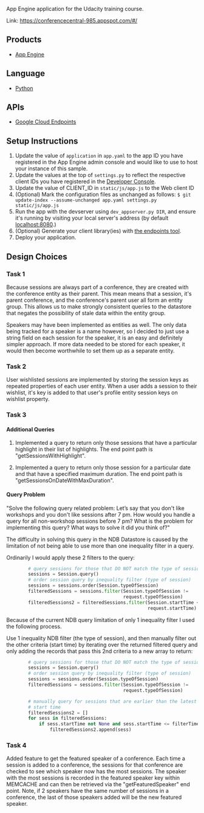 App Engine application for the Udacity training course.

Link: https://conferencecentral-985.appspot.com/#/

## Products
- [App Engine][1]

## Language
- [Python][2]

## APIs
- [Google Cloud Endpoints][3]

## Setup Instructions
1. Update the value of `application` in `app.yaml` to the app ID you
   have registered in the App Engine admin console and would like to use to host your instance of this sample.
1. Update the values at the top of `settings.py` to
   reflect the respective client IDs you have registered in the
   [Developer Console][4].
1. Update the value of CLIENT_ID in `static/js/app.js` to the Web client ID
1. (Optional) Mark the configuration files as unchanged as follows:
   `$ git update-index --assume-unchanged app.yaml settings.py static/js/app.js`
1. Run the app with the devserver using `dev_appserver.py DIR`, and ensure it's running by visiting your local server's address (by default [localhost:8080][5].)
1. (Optional) Generate your client library(ies) with [the endpoints tool][6].
1. Deploy your application.

## Design Choices

### Task 1

Because sessions are always part of a conference, they are created with the conference entity as their parent. This mean means that a session, it's parent conference, and the conference's parent user all form an entity group. This allows us to make strongly consistent queries to the datastore that negates the possibility of stale data within the entity group.

Speakers may have been implemented as entities as well. The only data being tracked for a speaker is a name however, so I decided to just use a string field on each session for the speaker, it is an easy and definitely simpler approach. If more data needed to be stored for each speaker, it would then become worthwhile to set them up as a separate entity.

### Task 2

User wishlisted sessions are implemented by storing the session keys as repeated properties of each user entity. When a user adds a session to their wishlist, it's key is added to that user's profile entity session keys on wishlist property.

### Task 3

#### Additional Queries

1. Implemented a query to return only those sessions that have a particular highlight in their list of highlights. The end point path is "getSessionsWithHighlight".

1. Implemented a query to return only those session for a particular date and that have a specified maximum duration. The end point path is "getSessionsOnDateWithMaxDuration".

#### Query Problem

"Solve the following query related problem: Let’s say that you don't like workshops and you don't like sessions after 7 pm. How would you handle a query for all non-workshop sessions before 7 pm? What is the problem for implementing this query? What ways to solve it did you think of?"

The difficulty in solving this query in the NDB Datastore is caused by the limitation of not being able to use more than one inequality filter in a query. 

Ordinarily I would apply these 2 filters to the query:

```python
        # query sessions for those that DO NOT match the type of session
        sessions = Session.query()
        # order session query by inequality filter (type of session)
        sessions = sessions.order(Session.typeOfSession)
        filteredSessions = sessions.filter(Session.typeOfSession !=
                                           request.typeOfSession)
        filteredSessions2 = filteredSessions.filter(Session.startTime <=
        											request.startTime)
```
Because of the current NDB query limitation of only 1 inequality filter I used the following process.

Use 1 inequality NDB filter (the type of session), and then manually filter out the other criteria (start time) by iterating over the returned filtered query and only adding the records that pass this 2nd criteria to a new array to return:

```python
        # query sessions for those that DO NOT match the type of session
        sessions = Session.query()
        # order session query by inequality filter (type of session)
        sessions = sessions.order(Session.typeOfSession)
        filteredSessions = sessions.filter(Session.typeOfSession !=
                                           request.typeOfSession)

        # manually query for sessions that are earlier than the latest desired
        # start time
        filteredSessions2 = []
        for sess in filteredSessions:
            if sess.startTime not None and sess.startTime <= filterTime:
                filteredSessions2.append(sess)
```

### Task 4

Added feature to get the featured speaker of a conference. Each time a session is added to a conference, the sessions for that conference are checked to see which speaker now has the most sessions. The speaker with the most sessions is recorded in the featured speaker key within MEMCACHE and can then be retrieved via the "getFeaturedSpeaker" end point. Note, if 2 speakers have the same number of sessions in a conference, the last of those speakers added will be the new featured speaker.

[1]: https://developers.google.com/appengine
[2]: http://python.org
[3]: https://developers.google.com/appengine/docs/python/endpoints/
[4]: https://console.developers.google.com/
[5]: https://localhost:8080/
[6]: https://developers.google.com/appengine/docs/python/endpoints/endpoints_tool
